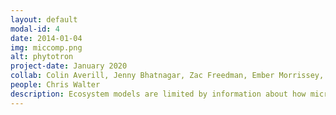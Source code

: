 ```yaml
---
layout: default
modal-id: 4
date: 2014-01-04
img: miccomp.png
alt: phytotron
project-date: January 2020
collab: Colin Averill, Jenny Bhatnagar, Zac Freedman, Ember Morrissey, Duke University Phytotron
people: Chris Walter
description: Ecosystem models are limited by information about how microbial communities impact nutrient cycling. Until now, microbial communities have been treated as a 'black box' through which nutrients flow. We designed a and to simultaneously track the flow of carbon and nitrogen through plants and soil, while also monitoring how microbial communities change. We are using the information we gather to build the first ecosystem model to incorporate microbial community and metagenomic information. 
---
```

